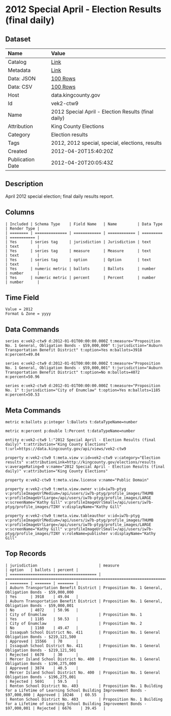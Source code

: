 # 2012 Special April - Election Results (final daily)

## Dataset

| Name | Value |
| :--- | :---- |
| Catalog | [Link](https://catalog.data.gov/dataset/apr17-special-election-results-db88b) |
| Metadata | [Link](https://data.kingcounty.gov/api/views/vek2-ctw9) |
| Data: JSON | [100 Rows](https://data.kingcounty.gov/api/views/vek2-ctw9/rows.json?max_rows=100) |
| Data: CSV | [100 Rows](https://data.kingcounty.gov/api/views/vek2-ctw9/rows.csv?max_rows=100) |
| Host | data.kingcounty.gov |
| Id | vek2-ctw9 |
| Name | 2012 Special April - Election Results (final daily) |
| Attribution | King County Elections |
| Category | Election results |
| Tags | 2012, 2012 special, special, elections, results |
| Created | 2012-04-20T15:40:20Z |
| Publication Date | 2012-04-20T20:05:43Z |

## Description

April 2012 special election; final daily results report.

## Columns

```ls
| Included | Schema Type    | Field Name   | Name         | Data Type | Render Type |
| ======== | ============== | ============ | ============ | ========= | =========== |
| Yes      | series tag     | jurisdiction | Jurisdiction | text      | text        |
| Yes      | series tag     | measure      | Measure      | text      | text        |
| Yes      | series tag     | option       | Option       | text      | text        |
| Yes      | numeric metric | ballots      | Ballots      | number    | number      |
| Yes      | numeric metric | percent      | Percent      | number    | number      |
```

## Time Field

```ls
Value = 2012
Format & Zone = yyyy
```

## Data Commands

```ls
series e:vek2-ctw9 d:2012-01-01T00:00:00.000Z t:measure="Proposition No. 1 General, Obligation Bonds - $59,000,000" t:jurisdiction="Auburn Transportation Benefit District" t:option=Yes m:ballots=3918 m:percent=49.04

series e:vek2-ctw9 d:2012-01-01T00:00:00.000Z t:measure="Proposition No. 1 General, Obligation Bonds - $59,000,001" t:jurisdiction="Auburn Transportation Benefit District" t:option=No m:ballots=4072 m:percent=50.96

series e:vek2-ctw9 d:2012-01-01T00:00:00.000Z t:measure="Proposition No. 1" t:jurisdiction="City of Enumclaw" t:option=Yes m:ballots=1185 m:percent=50.53
```

## Meta Commands

```ls
metric m:ballots p:integer l:Ballots t:dataTypeName=number

metric m:percent p:double l:Percent t:dataTypeName=number

entity e:vek2-ctw9 l:"2012 Special April - Election Results (final daily)" t:attribution="King County Elections" t:url=https://data.kingcounty.gov/api/views/vek2-ctw9

property e:vek2-ctw9 t:meta.view v:id=vek2-ctw9 v:category="Election results" v:attributionLink=http://kingcounty.gov/elections/results v:averageRating=0 v:name="2012 Special April - Election Results (final daily)" v:attribution="King County Elections"

property e:vek2-ctw9 t:meta.view.license v:name="Public Domain"

property e:vek2-ctw9 t:meta.view.owner v:id=iw7b-ptyg v:profileImageUrlMedium=/api/users/iw7b-ptyg/profile_images/THUMB v:profileImageUrlLarge=/api/users/iw7b-ptyg/profile_images/LARGE v:screenName="Kathy Gill" v:profileImageUrlSmall=/api/users/iw7b-ptyg/profile_images/TINY v:displayName="Kathy Gill"

property e:vek2-ctw9 t:meta.view.tableauthor v:id=iw7b-ptyg v:profileImageUrlMedium=/api/users/iw7b-ptyg/profile_images/THUMB v:profileImageUrlLarge=/api/users/iw7b-ptyg/profile_images/LARGE v:screenName="Kathy Gill" v:profileImageUrlSmall=/api/users/iw7b-ptyg/profile_images/TINY v:roleName=publisher v:displayName="Kathy Gill"
```

## Top Records

```ls
| jurisdiction                           | measure                                                                                               | option   | ballots | percent | 
| ====================================== | ===================================================================================================== | ======== | ======= | ======= | 
| Auburn Transportation Benefit District | Proposition No. 1 General, Obligation Bonds - $59,000,000                                             | Yes      | 3918    | 49.04   | 
| Auburn Transportation Benefit District | Proposition No. 1 General, Obligation Bonds - $59,000,001                                             | No       | 4072    | 50.96   | 
| City of Enumclaw                       | Proposition No. 1                                                                                     | Yes      | 1185    | 50.53   | 
| City of Enumclaw                       | Proposition No. 2                                                                                     | No       | 1160    | 49.47   | 
| Issaquah School District No. 411       | Proposition No. 1 General Obligation Bonds - $219,121,500                                             | Approved | 15566   | 70      | 
| Issaquah School District No. 411       | Proposition No. 1 General Obligation Bonds - $219,121,501                                             | Rejected | 6670    | 30      | 
| Mercer Island School District No. 400  | Proposition No. 1 General Obligation Bonds - $196,275,000                                             | Approved | 3874    | 40.5    | 
| Mercer Island School District No. 400  | Proposition No. 1 General Obligation Bonds - $196,275,001                                             | Rejected | 5691    | 59.5    | 
| Renton School District No. 403         | Proposition No. 1 Building for a Lifetime of Learning School Building Improvement Bonds - $97,000,000 | Approved | 10246   | 60.55   | 
| Renton School District No. 403         | Proposition No. 1 Building for a Lifetime of Learning School Building Improvement Bonds - $97,000,001 | Rejected | 6676    | 39.45   | 
```